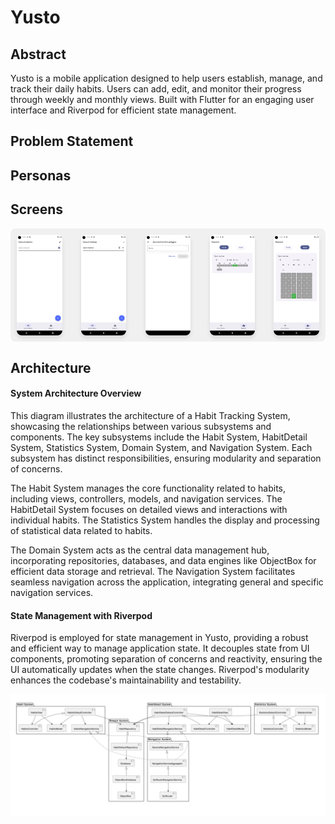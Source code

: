 # Yusto

## Abstract

Yusto is a mobile application designed to help users establish, manage, and track their daily habits. Users can add, edit, and monitor their progress through weekly and monthly views. Built with Flutter for an engaging user interface and Riverpod for efficient state management.

## Problem Statement


## Personas


## Screens

<div style="display: flex; justify-content: space-between; background-color: #f0f0f0; padding: 10px; border-radius: 8px;">
    <img src="documents-assets/list-habits-checked.png" alt="List of Habits Checked" style="width: 15%; box-shadow: 0px 4px 6px rgba(0, 0, 0, 0.1); border-radius: 8px;">
    <img src="documents-assets/list-habits-settings.png" alt="List of Habits Settings" style="width: 15%; box-shadow: 0px 4px 6px rgba(0, 0, 0, 0.1); border-radius: 8px;">
    <img src="documents-assets/add-habits.png" alt="Add Habits" style="width: 15%; box-shadow: 0px 4px 6px rgba(0, 0, 0, 0.1); border-radius: 8px;">
    <img src="documents-assets/statistics-week.png" alt="Weekly Statistics" style="width: 15%; box-shadow: 0px 4px 6px rgba(0, 0, 0, 0.1); border-radius: 8px;">
    <img src="documents-assets/statistics-month.png" alt="Monthly Statistics" style="width: 15%; box-shadow: 0px 4px 6px rgba(0, 0, 0, 0.1); border-radius: 8px;">
</div>

## Architecture

#### System Architecture Overview

This diagram illustrates the architecture of a Habit Tracking System, showcasing the relationships between various subsystems and components. The key subsystems include the Habit System, HabitDetail System, Statistics System, Domain System, and Navigation System. Each subsystem has distinct responsibilities, ensuring modularity and separation of concerns.

The Habit System manages the core functionality related to habits, including views, controllers, models, and navigation services. The HabitDetail System focuses on detailed views and interactions with individual habits. The Statistics System handles the display and processing of statistical data related to habits.

The Domain System acts as the central data management hub, incorporating repositories, databases, and data engines like ObjectBox for efficient data storage and retrieval. The Navigation System facilitates seamless navigation across the application, integrating general and specific navigation services.

#### State Management with Riverpod

Riverpod is employed for state management in Yusto, providing a robust and efficient way to manage application state. It decouples state from UI components, promoting separation of concerns and reactivity, ensuring the UI automatically updates when the state changes. Riverpod's modularity enhances the codebase's maintainability and testability.

![Architecture Diagram](documents-assets/arch.png)


